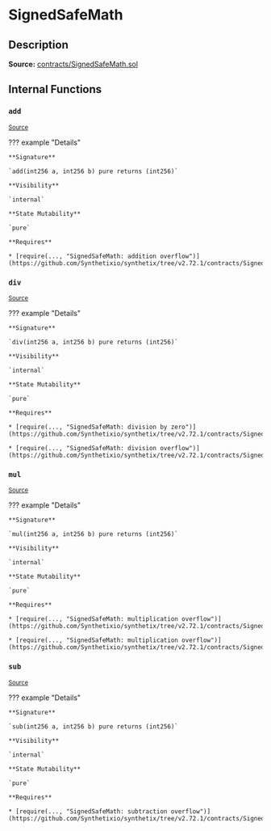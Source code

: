 # SignedSafeMath

## Description

**Source:** [contracts/SignedSafeMath.sol](https://github.com/Synthetixio/synthetix/tree/v2.72.1/contracts/SignedSafeMath.sol)

## Internal Functions

### `add`

<sub>[Source](https://github.com/Synthetixio/synthetix/tree/v2.72.1/contracts/SignedSafeMath.sol#L117)</sub>

??? example "Details"

    **Signature**

    `add(int256 a, int256 b) pure returns (int256)`

    **Visibility**

    `internal`

    **State Mutability**

    `pure`

    **Requires**

    * [require(..., "SignedSafeMath: addition overflow")](https://github.com/Synthetixio/synthetix/tree/v2.72.1/contracts/SignedSafeMath.sol#L119)

### `div`

<sub>[Source](https://github.com/Synthetixio/synthetix/tree/v2.72.1/contracts/SignedSafeMath.sol#L81)</sub>

??? example "Details"

    **Signature**

    `div(int256 a, int256 b) pure returns (int256)`

    **Visibility**

    `internal`

    **State Mutability**

    `pure`

    **Requires**

    * [require(..., "SignedSafeMath: division by zero")](https://github.com/Synthetixio/synthetix/tree/v2.72.1/contracts/SignedSafeMath.sol#L82)

    * [require(..., "SignedSafeMath: division overflow")](https://github.com/Synthetixio/synthetix/tree/v2.72.1/contracts/SignedSafeMath.sol#L83)

### `mul`

<sub>[Source](https://github.com/Synthetixio/synthetix/tree/v2.72.1/contracts/SignedSafeMath.sol#L53)</sub>

??? example "Details"

    **Signature**

    `mul(int256 a, int256 b) pure returns (int256)`

    **Visibility**

    `internal`

    **State Mutability**

    `pure`

    **Requires**

    * [require(..., "SignedSafeMath: multiplication overflow")](https://github.com/Synthetixio/synthetix/tree/v2.72.1/contracts/SignedSafeMath.sol#L61)

    * [require(..., "SignedSafeMath: multiplication overflow")](https://github.com/Synthetixio/synthetix/tree/v2.72.1/contracts/SignedSafeMath.sol#L64)

### `sub`

<sub>[Source](https://github.com/Synthetixio/synthetix/tree/v2.72.1/contracts/SignedSafeMath.sol#L100)</sub>

??? example "Details"

    **Signature**

    `sub(int256 a, int256 b) pure returns (int256)`

    **Visibility**

    `internal`

    **State Mutability**

    `pure`

    **Requires**

    * [require(..., "SignedSafeMath: subtraction overflow")](https://github.com/Synthetixio/synthetix/tree/v2.72.1/contracts/SignedSafeMath.sol#L102)
